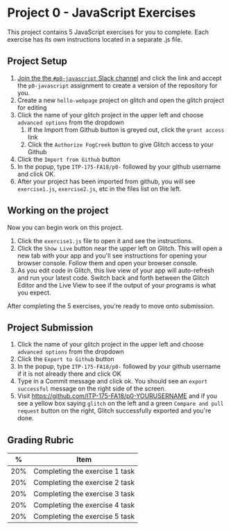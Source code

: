 # Project 0 - JavaScript Exercises

This project contains 5 JavaScript exercises for you to complete. Each exercise has its own instructions located in a separate .js file.

## Project Setup

1. [Join the the `#p0-javascript` Slack channel][1] and click the link and accept the `p0-javascript` assignment to create a version of the repository for you.
1. Create a new `hello-webpage` project on glitch and open the glitch project for editing
1. Click the name of your glitch project in the upper left and choose `advanced options` from the dropdown
    1. If the Import from Github button is greyed out, click the `grant access` link
    1. Click the `Authorize FogCreek` button to give Glitch access to your Github
1. Click the `Import from Github` button
1. In the popup, type `ITP-175-FA18/p0-` followed by your github username and click OK.
1. After your project has been imported from github, you will see `exercise1.js`, `exercise2.js`, etc in the files list on the left.

## Working on the project

Now you can begin work on this project.

1. Click the `exercise1.js` file to open it and see the instructions.
1. Click the `Show Live` button near the upper left on Glitch. This will open a new tab with your app and you'll see instructions for opening your browser console. Follow them and open your browser console.
1. As you edit code in Glitch, this live view of your app will auto-refresh and run your latest code. Switch back and forth between the Glitch Editor and the Live View to see if the output of your programs is what you expect.

After completing the 5 exercises, you're ready to move onto submission.

## Project Submission

1. Click the name of your glitch project in the upper left and choose `advanced options` from the dropdown
1. Click the `Export to Github` button
1. In the popup, type `ITP-175-FA18/p0-` followed by your github username if it is not already there and click OK
1. Type in a Commit message and click ok. You should see an `export successful` message on the right side of the screen.
1. Visit https://github.com/ITP-175-FA18/p0-YOURUSERNAME and if you see a yellow box saying `glitch` on the left and a green `Compare and pull request` button on the right, Glitch successfully exported and you're done.

## Grading Rubric

|  %  |  Item                          |
|-----|--------------------------------|
| 20% | Completing the exercise 1 task |
| 20% | Completing the exercise 2 task |
| 20% | Completing the exercise 3 task |
| 20% | Completing the exercise 4 task |
| 20% | Completing the exercise 5 task |

[//]: # (References)
[1]: https://itp175fa18.slack.com/messages/CD8SYN9K6